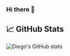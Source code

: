 ### Hi there 👋

## &#x1f4c8; GitHub Stats
![Diego's GitHub stats](https://github-readme-stats.vercel.app/api?username=lldiegon&show_icons=true&theme=tokyonight)


<!--
**lldiegon/lldiegon** is a ✨ _special_ ✨ repository because its `README.md` (this file) appears on your GitHub profile.

Here are some ideas to get you started:

- 🔭 I’m currently working on ...
- 🌱 I’m currently learning ...
- 👯 I’m looking to collaborate on ...
- 🤔 I’m looking for help with ...
- 💬 Ask me about ...
- 📫 How to reach me: ...
- 😄 Pronouns: ...
- ⚡ Fun fact: ...
-->

